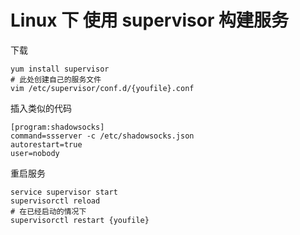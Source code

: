 Linux 下 使用 supervisor 构建服务
======================

下载

```
yum install supervisor
# 此处创建自己的服务文件
vim /etc/supervisor/conf.d/{youfile}.conf
```
插入类似的代码

```
[program:shadowsocks]
command=ssserver -c /etc/shadowsocks.json
autorestart=true
user=nobody
```

重启服务

```
service supervisor start
supervisorctl reload
# 在已经启动的情况下
supervisorctl restart {youfile}
```
